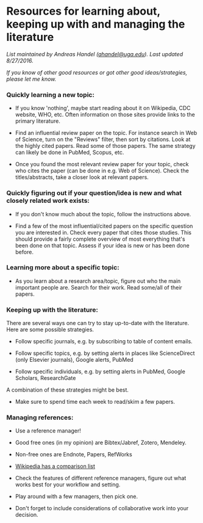 # Resources for learning about, keeping up with and managing the literature

*List maintained by Andreas Handel (ahandel@uga.edu). Last updated 8/27/2016.*

*If you know of other good resources or got other good ideas/strategies, please let me know.*




### Quickly learning a new topic:

- If you know 'nothing', maybe start reading about it on Wikipedia, CDC website, WHO, etc. Often information on those sites provide links to the primary literature.

- Find an influential review paper on the topic. For instance search in Web of Science, turn on the "Reviews" filter, then sort by citations. Look at the highly cited papers. Read some of those papers. The same strategy can likely be done in PubMed, Scopus, etc.

- Once you found the most relevant review paper for your topic, check who cites the paper (can be done in e.g. Web of Science). Check the titles/abstracts, take a closer look at relevant papers.


### Quickly figuring out if your question/idea is new and what closely related work exists:

- If you don't know much about the topic, follow the instructions above.

- Find a few of the most influential/cited papers on the specific question you are interested in. Check every paper that cites those studies. This should provide a fairly complete overview of most everything that's been done on that topic. Assess if your idea is new or has been done before.


### Learning more about a specific topic:

- As you learn about a research area/topic, figure out who the main important people are. Search for their work. Read some/all of their papers.



### Keeping up with the literature:

There are several ways one can try to stay up-to-date with the literature. Here are some possible strategies. 

- Follow specific journals, e.g. by subscribing to table of content emails.

- Follow specific topics, e.g. by setting alerts in places like ScienceDirect (only Elsevier journals), Google alerts, PubMed

- Follow specific individuals, e.g. by setting alerts in PubMed, Google Scholars, ResearchGate

A combination of these strategies might be best.

- Make sure to spend time each week to read/skim a few papers.


### Managing references:

- Use a reference manager!

- Good free ones (in my opinion) are Bibtex/Jabref, Zotero, Mendeley.

- Non-free ones are Endnote, Papers, RefWorks

- [Wikipedia has a comparison list](https://en.wikipedia.org/wiki/Comparison_of_reference_management_software)

- Check the features of different reference managers, figure out what works best for your workflow and setting. 

- Play around with a few managers, then pick one.

- Don't forget to include considerations of collaborative work into your decision.

